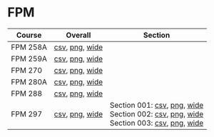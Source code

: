 # FPM

| Course | Overall | Section |
| ------ | ------- | ------- |
| FPM 258A | [csv](https://github.com/UCSD-Historical-Enrollment-Data/2023Fall/blob/main/overall/FPM%20258A.csv), [png](https://raw.githubusercontent.com/UCSD-Historical-Enrollment-Data/2023Fall/main/plot_overall/FPM%20258A.png), [wide](https://raw.githubusercontent.com/UCSD-Historical-Enrollment-Data/2023Fall/main/plot_overall_wide/FPM%20258A.png) |  |
| FPM 259A | [csv](https://github.com/UCSD-Historical-Enrollment-Data/2023Fall/blob/main/overall/FPM%20259A.csv), [png](https://raw.githubusercontent.com/UCSD-Historical-Enrollment-Data/2023Fall/main/plot_overall/FPM%20259A.png), [wide](https://raw.githubusercontent.com/UCSD-Historical-Enrollment-Data/2023Fall/main/plot_overall_wide/FPM%20259A.png) |  |
| FPM 270 | [csv](https://github.com/UCSD-Historical-Enrollment-Data/2023Fall/blob/main/overall/FPM%20270.csv), [png](https://raw.githubusercontent.com/UCSD-Historical-Enrollment-Data/2023Fall/main/plot_overall/FPM%20270.png), [wide](https://raw.githubusercontent.com/UCSD-Historical-Enrollment-Data/2023Fall/main/plot_overall_wide/FPM%20270.png) |  |
| FPM 280A | [csv](https://github.com/UCSD-Historical-Enrollment-Data/2023Fall/blob/main/overall/FPM%20280A.csv), [png](https://raw.githubusercontent.com/UCSD-Historical-Enrollment-Data/2023Fall/main/plot_overall/FPM%20280A.png), [wide](https://raw.githubusercontent.com/UCSD-Historical-Enrollment-Data/2023Fall/main/plot_overall_wide/FPM%20280A.png) |  |
| FPM 288 | [csv](https://github.com/UCSD-Historical-Enrollment-Data/2023Fall/blob/main/overall/FPM%20288.csv), [png](https://raw.githubusercontent.com/UCSD-Historical-Enrollment-Data/2023Fall/main/plot_overall/FPM%20288.png), [wide](https://raw.githubusercontent.com/UCSD-Historical-Enrollment-Data/2023Fall/main/plot_overall_wide/FPM%20288.png) |  |
| FPM 297 | [csv](https://github.com/UCSD-Historical-Enrollment-Data/2023Fall/blob/main/overall/FPM%20297.csv), [png](https://raw.githubusercontent.com/UCSD-Historical-Enrollment-Data/2023Fall/main/plot_overall/FPM%20297.png), [wide](https://raw.githubusercontent.com/UCSD-Historical-Enrollment-Data/2023Fall/main/plot_overall_wide/FPM%20297.png) | Section 001: [csv](https://github.com/UCSD-Historical-Enrollment-Data/2023Fall/blob/main/section/FPM%20297_001.csv), [png](https://raw.githubusercontent.com/UCSD-Historical-Enrollment-Data/2023Fall/main/plot_section/FPM%20297_001.png), [wide](https://raw.githubusercontent.com/UCSD-Historical-Enrollment-Data/2023Fall/main/plot_section_wide/FPM%20297_001.png)<br>Section 002: [csv](https://github.com/UCSD-Historical-Enrollment-Data/2023Fall/blob/main/section/FPM%20297_002.csv), [png](https://raw.githubusercontent.com/UCSD-Historical-Enrollment-Data/2023Fall/main/plot_section/FPM%20297_002.png), [wide](https://raw.githubusercontent.com/UCSD-Historical-Enrollment-Data/2023Fall/main/plot_section_wide/FPM%20297_002.png)<br>Section 003: [csv](https://github.com/UCSD-Historical-Enrollment-Data/2023Fall/blob/main/section/FPM%20297_003.csv), [png](https://raw.githubusercontent.com/UCSD-Historical-Enrollment-Data/2023Fall/main/plot_section/FPM%20297_003.png), [wide](https://raw.githubusercontent.com/UCSD-Historical-Enrollment-Data/2023Fall/main/plot_section_wide/FPM%20297_003.png) |
